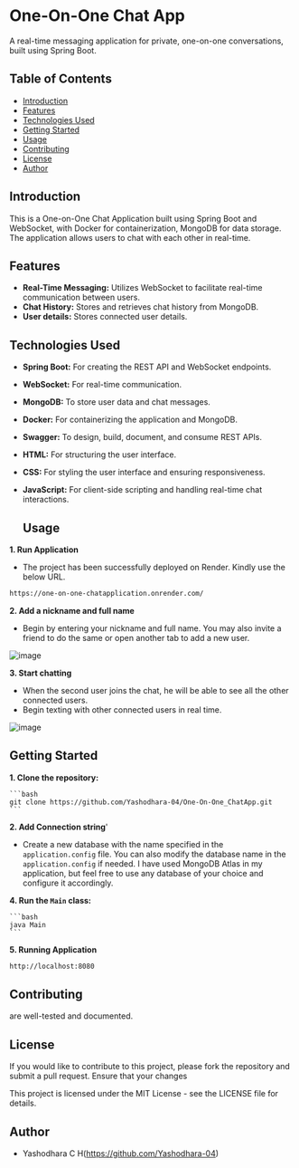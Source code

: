 # One-On-One Chat App

A real-time messaging application for private, one-on-one conversations, built using Spring Boot.

## Table of Contents

- [Introduction](#introduction)
- [Features](#features)
- [Technologies Used](#technologies-used)
- [Getting Started](#getting-started)
- [Usage](#usage)
- [Contributing](#contributing)
- [License](#license)
- [Author](#author)

## Introduction

This is a One-on-One Chat Application built using Spring Boot and WebSocket, with Docker for containerization, MongoDB for data storage. The application allows users to chat with each other in real-time.

## Features

- **Real-Time Messaging:** Utilizes WebSocket to facilitate real-time communication between users.
- **Chat History:** Stores and retrieves chat history from MongoDB.
- **User details:** Stores connected user details.

## Technologies Used

- **Spring Boot:** For creating the REST API and WebSocket endpoints.
- **WebSocket:** For real-time communication.
- **MongoDB:** To store user data and chat messages.
- **Docker:** For containerizing the application and MongoDB.
- **Swagger:** To design, build, document, and consume REST APIs.
- **HTML:** For structuring the user interface.
- **CSS:** For styling the user interface and ensuring responsiveness.
- **JavaScript:** For client-side scripting and handling real-time chat interactions.

  ## Usage

**1. Run Application**
   - The project has been successfully deployed on Render. Kindly use the below URL.
     
   ```bash
   https://one-on-one-chatapplication.onrender.com/
   ```

**2. Add a nickname and full name**
- Begin by entering your nickname and full name. You may also invite a friend to do the same or open another tab to add a new user.

![image](https://github.com/user-attachments/assets/6e7ad9b7-ff07-4c17-bd93-28deb37fc009)

**3. Start chatting**
- When the second user joins the chat, he will be able to see all the other connected users.
- Begin texting with other connected users in real time.
   
![image](https://github.com/user-attachments/assets/0b59e08b-abdf-4a52-8f91-952d3c5b54d6)


## Getting Started

**1. Clone the repository:**

    ```bash
    git clone https://github.com/Yashodhara-04/One-On-One_ChatApp.git
    ``` 

**2. Add Connection string**'
   - Create a new database with the name specified in the `application.config` file. You can also modify the database name in the `application.config` if needed. I have used MongoDB Atlas in my application, but feel free to use any database of your choice and configure it accordingly.
      
**4. Run the `Main` class:**

    ```bash
    java Main
    ```
**5. Running Application**

   ```bash
   http://localhost:8080
   ```

## Contributing
 are well-tested and documented.

## License
If you would like to contribute to this project, please fork the repository and submit a pull request. Ensure that your changes

This project is licensed under the MIT License - see the LICENSE file for details.

## Author

- Yashodhara C H(https://github.com/Yashodhara-04)
